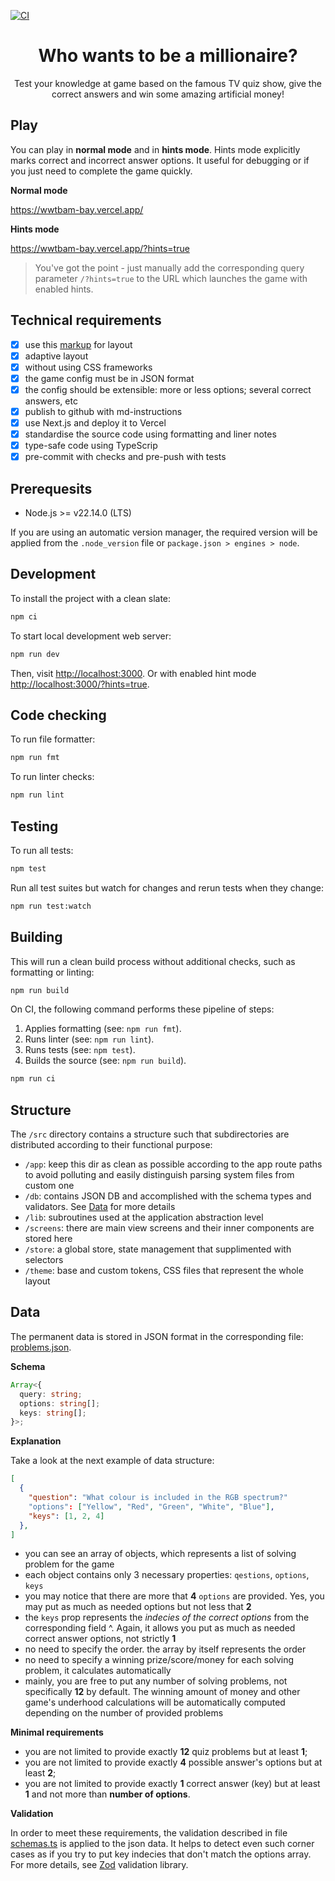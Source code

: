 [![CI](https://github.com/hnatiukr/wwtbam/actions/workflows/ci.yml/badge.svg)](https://github.com/hnatiukr/wwtbam/actions/workflows/ci.yml)

<h1 align="center">
  Who wants to be a millionaire?
</h1>

<p align="center">
  Test your knowledge at game based on the famous TV quiz show, give the correct answers and win some amazing artificial money!
</p>

## Play

You can play in **normal mode** and in **hints mode**. Hints mode explicitly marks correct and incorrect answer options. It useful for debugging or if you just need to complete the game quickly.

**Normal mode**

https://wwtbam-bay.vercel.app/

**Hints mode**

https://wwtbam-bay.vercel.app/?hints=true

> You've got the point - just manually add the corresponding query parameter `/?hints=true` to the URL which launches the game with enabled hints.

## Technical requirements

- [x] use this [markup](https://www.figma.com/file/tIZEZn2HTAeSDQRzoOzvXE/Front-end-test%2C-Headway) for layout
- [x] adaptive layout
- [x] without using CSS frameworks
- [x] the game config must be in JSON format
- [x] the config should be extensible: more or less options; several correct answers, etc
- [x] publish to github with md-instructions
- [x] use Next.js and deploy it to Vercel
- [x] standardise the source code using formatting and liner notes
- [x] type-safe code using TypeScrip
- [x] pre-commit with checks and pre-push with tests

## Prerequesits

- Node.js >= v22.14.0 (LTS)

If you are using an automatic version manager, the required version will be applied from the `.node_version` file or `package.json > engines > node`.

## Development

To install the project with a clean slate:

```sh
npm ci
```

To start local development web server:

```sh
npm run dev
```

Then, visit [http://localhost:3000](http://localhost:3000).
Or with enabled hint mode [http://localhost:3000/?hints=true](http://localhost:3000/?hints=true).

## Code checking

To run file formatter:

```sh
npm run fmt
```

To run linter checks:

```sh
npm run lint
```

## Testing

To run all tests:

```sh
npm test
```

Run all test suites but watch for changes and rerun tests when they change:

```sh
npm run test:watch
```

## Building

This will run a clean build process without additional checks, such as formatting or linting:

```sh
npm run build
```

On CI, the following command performs these pipeline of steps:

1. Applies formatting (see: `npm run fmt`).
2. Runs linter (see: `npm run lint`).
3. Runs tests (see: `npm test`).
4. Builds the source (see: `npm run build`).

```sh
npm run ci
```

## Structure

The `/src` directory contains a structure such that subdirectories are distributed according to their functional purpose:

- `/app`: keep this dir as clean as possible according to the app route paths to avoid polluting and easily distinguish parsing system files from custom one
- `/db`: contains JSON DB and accomplished with the schema types and validators. See [Data](#data) for more details
- `/lib`: subroutines used at the application abstraction level
- `/screens`: there are main view screens and their inner components are stored here
- `/store`: a global store, state management that supplimented with selectors
- `/theme`: base and custom tokens, CSS files that represent the whole layout

## Data

The permanent data is stored in JSON format in the corresponding file: [problems.json](./src/db/problems.json).

**Schema**

```ts
Array<{
  query: string;
  options: string[];
  keys: string[];
}>;
```

**Explanation**

Take a look at the next example of data structure:

```json
[
  {
    "question": "What colour is included in the RGB spectrum?"
    "options": ["Yellow", "Red", "Green", "White", "Blue"],
    "keys": [1, 2, 4]
  },
]
```

- you can see an array of objects, which represents a list of solving problem for the game
- each object contains only 3 necessary properties: `qestions`, `options`, `keys`
- you may notice that there are more that **4** `options` are provided. Yes, you may put as much as needed options but not less that **2**
- the `keys` prop represents the _indecies of the correct options_ from the corresponding field ^. Again, it allows you put as much as needed correct answer options, not strictly **1**
- no need to specify the order. the array by itself represents the order
- no need to specify a winning prize/score/money for each solving problem, it calculates automatically
- mainly, you are free to put any number of solving problems, not specifically **12** by default. The winning amount of money and other game's underhood calculations will be automatically computed depending on the number of provided problems

**Minimal requirements**

- you are not limited to provide exactly **12** quiz problems but at least **1**;
- you are not limited to provide exactly **4** possible answer's options but at least **2**;
- you are not limited to provide exactly **1** correct answer (key) but at least **1** and not more than **number of options**.

**Validation**

In order to meet these requirements, the validation described in file [schemas.ts](./src/db/schemas.ts) is applied to the json data. It helps to detect even such corner cases as if you try to put key indecies that don't match the options array.
For more details, see [Zod](https://zod.dev/) validation library.
